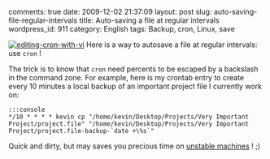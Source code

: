 comments: true
date: 2009-12-02 21:37:09
layout: post
slug: auto-saving-file-regular-intervals
title: Auto-saving a file at regular intervals
wordpress_id: 911
category: English
tags: Backup, cron, Linux, save

[![editing-cron-with-vi](http://kevin.deldycke.com/wp-content/uploads/2009/12/editing-cron-with-vi-150x150.jpg)](http://kevin.deldycke.com/wp-content/uploads/2009/12/editing-cron-with-vi.jpg) Here is a way to autosave a file at regular intervals: use `cron` !

The trick is to know that `cron` need percents to be escaped by a backslash in the command zone. For example, here is my crontab entry to create every 10 minutes a local backup of an important project file I currently work on:







    :::console
    */10 * * * * kevin cp "/home/kevin/Desktop/Projects/Very Important Project/project.file" "/home/kevin/Desktop/Projects/Very Important Project/project.file-backup-`date +\%s`"




Quick and dirty, but may saves you precious time on [unstable machines](http://twitter.com/kdeldycke/status/6158072244) ! ;)

